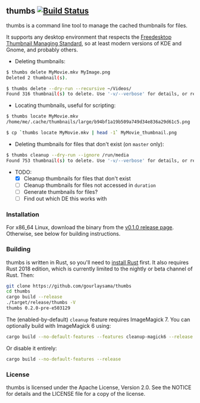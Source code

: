 thumbs [![Build Status](https://travis-ci.org/gourlaysama/thumbs.svg?branch=master)](https://travis-ci.org/gourlaysama/thumbs)
-------------
thumbs is a command line tool to manage the cached thumbnails for files.

It supports any desktop environment that respects the
[Freedesktop Thumbnail Managing Standard][2], so at least modern versions of KDE
and Gnome, and probably others.

 - Deleting thumbnails:

```sh
$ thumbs delete MyMovie.mkv MyImage.png
Deleted 2 thumbnail(s).

$ thumbs delete --dry-run --recursive ~/Videos/
Found 316 thumbnail(s) to delete. Use '-v/--verbose' for details, or remove '-d/--dry-run' to delete them.

```

 - Locating thumbnails, useful for scripting:

```sh
$ thumbs locate MyMovie.mkv
/home/me/.cache/thumbnails/large/b94bf1a19b509a749d34e836a29d61c5.png

$ cp `thumbs locate MyMovie.mkv | head -1` MyMovie_thumbnail.png

```

 - Deleting thumbnails for files that don't exist (on `master` only):

 ```sh
$ thumbs cleanup --dry-run --ignore /run/media
Found 753 thumbnail(s) to delete. Use '-v/--verbose' for details, or remove '-d/--dry-run' to delete them.
 ```

 - TODO:
   - [x] Cleanup thumbnails for files that don't exist
   - [ ] Cleanup thumbnails for files not accessed in `duration`
   - [ ] Generate thumbnails for files?
   - [ ] Find out which DE this works with

### Installation

For x86_64 Linux, download the binary from the [v0.1.0 release page][3]. Otherwise, see below for building instructions.

### Building

thumbs is written in Rust, so you'll need to [install Rust][1] first. It
also requires Rust 2018 edition, which is currently limited to the nightly or
beta channel of Rust. Then:

```sh
git clone https://github.com/gourlaysama/thumbs
cd thumbs
cargo build --release
./target/release/thumbs -V
thumbs 0.2.0-pre-e503129
```

The (enabled-by-default) `cleanup` feature requires ImageMagick 7. You can optionally build with ImageMagick 6 using:
```sh
cargo build --no-default-features --features cleanup-magick6 --release
```

Or disable it entirely:
```sh
cargo build --no-default-features --release
```

### License

thumbs is licensed under the Apache License, Version 2.0. See the NOTICE for details
and the LICENSE file for a copy of the license.

[1]: https://www.rust-lang.org
[2]: https://specifications.freedesktop.org/thumbnail-spec/latest/
[3]: https://github.com/gourlaysama/thumbs/releases/tag/v0.1.0